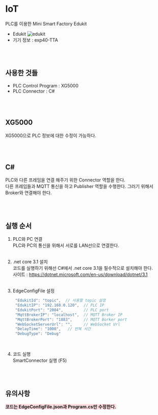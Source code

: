 # IoT
PLC를 이용한 Mini Smart Factory Edukit </br>

- Edukit
![edukit](https://user-images.githubusercontent.com/80251711/209537987-e1fb78eb-a18a-4444-ba8a-bcb0688dad91.jpg)
- 기기 정보 : exp40-TTA

</br>
</br>

## 사용한 것들
- PLC Control Program : XG5000
- PLC Connector : C#

</br>
</br>

## XG5000
XG5000으로 PLC 정보에 대한 수정이 가능하다.

</br>
</br>

## C#
PLC와 다른 프레임을 연결 해주기 위한 Connector 역할을 한다. </br>
다른 프레임들과 MQTT 통신을 하고 Publisher 역할을 수행한다. 그러기 위해서 Broker와 연결해야 한다.

</br>
</br>

## 실행 순서 

1. PLC와 PC 연결 </br>
   PLC와 PC의 통신을 위해서 서로를 LAN선으로 연결한다. </br></br>
   
2. .net core 3.1 설치 </br>
   코드를 실행하기 위해선 C#에서 .net core 3.1을 필수적으로 설치해야 한다. </br>
   사이트 : https://dotnet.microsoft.com/en-us/download/dotnet/3.1 </br></br>
   
3. EdgeConfigFile 설정
   ```C#
    "EdukitId": "topic",  // 사용할 topic 설정
    "EdukitIP": "192.168.0.120",  // PLC IP
    "EdukitPort": "2004",         // PLC port
    "MqttBrokerIP": "localhost",  // MQTT Broker IP
    "MqttBrokerPort": "1883",     // MQTT Borker port
    "WebSocketServerUrl": "",     // WebSocket Url
    "DelayTime": "1000",   // 반복 시간
    "DebugType": "Debug"
   ```
</br>

4. 코드 실행 </br>
   SmartConnector 실행 (F5)

</br>
</br>

## 유의사항
<span style="background-color:#ffdce0"><strong>코드는 EdgeConfigFile.json과 Program.cs만 수정한다.</strong></span>
